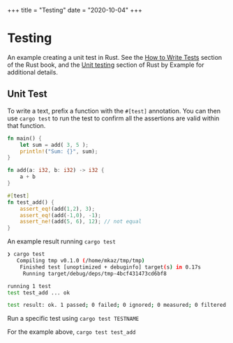 +++
title = "Testing"
date = "2020-10-04"
+++

# Testing

An example creating a unit test in Rust. See the [How to Write Tests](https://doc.rust-lang.org/book/ch11-01-writing-tests.html) section of the Rust book, and the [Unit testing](https://doc.rust-lang.org/rust-by-example/testing/unit_testing.html) section of Rust by Example for additional details.

## Unit Test

To write a text, prefix a function with the `#[test]` annotation. You can then use `cargo test` to run the test to confirm all the assertions are valid within that function.

```rs
fn main() {
    let sum = add( 3, 5 );
    println!("Sum: {}", sum);
}

fn add(a: i32, b: i32) -> i32 {
    a + b
}

#[test]
fn test_add() {
    assert_eq!(add(1,2), 3);
    assert_eq!(add(-1,0), -1);
    assert_ne!(add(5, 6), 12); // not equal
}
```

An example result running `cargo test`

```bash
❯ cargo test
   Compiling tmp v0.1.0 (/home/mkaz/tmp/tmp)
    Finished test [unoptimized + debuginfo] target(s) in 0.17s
     Running target/debug/deps/tmp-4bcf431473cd6bf8

running 1 test
test test_add ... ok

test result: ok. 1 passed; 0 failed; 0 ignored; 0 measured; 0 filtered out
```

Run a specific test using `cargo test TESTNAME`

For the example above, `cargo test test_add`
